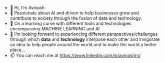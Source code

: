 - 👋 Hi, I’m Avinash
- 👀 Passionate about AI and driven to help businesses grow and contribute to society through the fusion of data and technology.
- 🌱 On a learning curve with different tools and technologies encompassing MACHINE LEARNING and AI
- 💞️  I’m looking forward to experiencing different perspectives/challenges through which **data** and **technology** interpose each other and invigorate an idea to help people around the world and to make the world a better place...
- 📫 You can reach me at https://www.linkedin.com/in/avinashrs/

<!---
rsasmack/rsasmack is a ✨ special ✨ repository because its `README.md` (this file) appears on your GitHub profile.
You can click the Preview link to take a look at your changes.
--->
